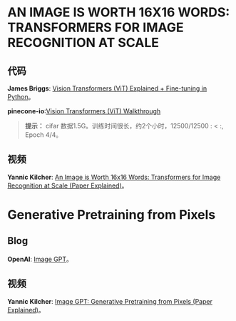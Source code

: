 # AN IMAGE IS WORTH 16X16 WORDS: TRANSFORMERS FOR IMAGE RECOGNITION AT SCALE

## 代码

 **James Briggs**: [Vision Transformers (ViT) Explained + Fine-tuning in Python](https://www.youtube.com/watch?v=qU7wO02urYU&list=LL&index=11&t=78s)。

 **pinecone-io**:[Vision Transformers (ViT) Walkthrough ](https://github.com/pinecone-io/examples/blob/master/learn/search/image/image-retrieval-ebook/vision-transformers/vit.ipynb)

> **提示：** cifar 数据1.5G。训练时间很长，约2个小时，12500/12500 : < :, Epoch 4/4。

## 视频

 **Yannic Kilcher**: [An Image is Worth 16x16 Words: Transformers for Image Recognition at Scale (Paper Explained)](https://www.youtube.com/watch?v=TrdevFK_am4&list=LL&index=8)。


# Generative Pretraining from Pixels

## Blog

 **OpenAI**: [Image GPT](https://openai.com/index/image-gpt/)。

## 视频

 **Yannic Kilcher**: [Image GPT: Generative Pretraining from Pixels (Paper Explained)](https://www.youtube.com/watch?v=TrdevFK_am4&list=LL&index=8)。



